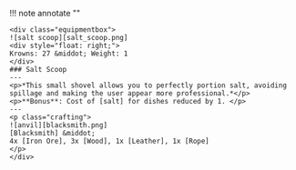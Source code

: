 !!! note annotate ""

    <div class="equipmentbox">
    ![salt scoop][salt_scoop.png]
    <div style="float: right;">
    Krowns: 27 &middot; Weight: 1
    </div>
    ### Salt Scoop
    ---
    <p>*This small shovel allows you to perfectly portion salt, avoiding spillage and making the user appear more professional.*</p>
    <p>**Bonus**: Cost of [salt] for dishes reduced by 1. </p>
    ---
    <p class="crafting">
    ![anvil][blacksmith.png] 
    [Blacksmith] &middot; 
    4x [Iron Ore], 3x [Wood], 1x [Leather], 1x [Rope]
    </p>
    </div>
